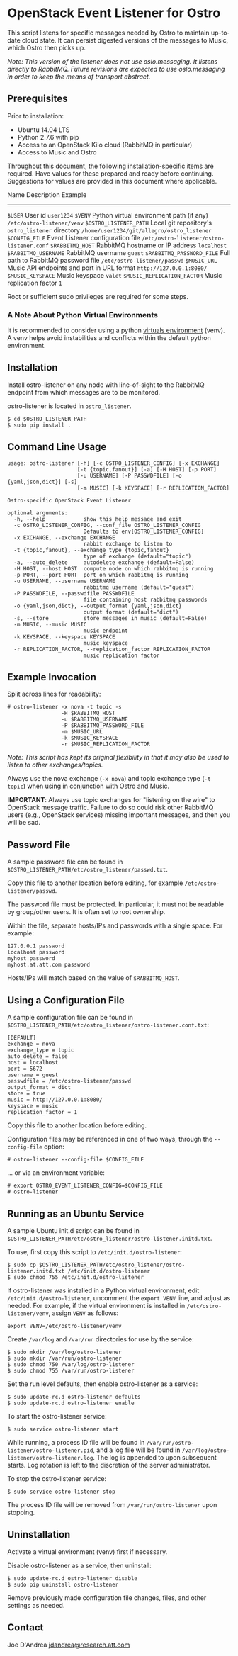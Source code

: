 OpenStack Event Listener for Ostro
==================================

This script listens for specific messages needed by Ostro to maintain
up-to-date cloud state. It can persist digested versions of the messages
to Music, which Ostro then picks up.

*Note: This version of the listener does not use oslo.messaging. It
listens directly to RabbitMQ. Future revisions are expected to use
oslo.messaging in order to keep the means of transport abstract.*

Prerequisites
-------------

Prior to installation:

-   Ubuntu 14.04 LTS
-   Python 2.7.6 with pip
-   Access to an OpenStack Kilo cloud (RabbitMQ in particular)
-   Access to Music and Ostro

Throughout this document, the following installation-specific items are
required. Have values for these prepared and ready before continuing.
Suggestions for values are provided in this document where applicable.

  Name                          Description                                         Example
  ----------------------------- --------------------------------------------------- -------------------------------------------
  `$USER`                       User id                                             `user1234`
  `$VENV`                       Python virtual environment path (if any)            `/etc/ostro-listener/venv`
  `$OSTRO_LISTENER_PATH`        Local git repository's `ostro_listener` directory   `/home/user1234/git/allegro/ostro_listener`
  `$CONFIG_FILE`                Event Listener configuration file                   `/etc/ostro-listener/ostro-listener.conf`
  `$RABBITMQ_HOST`              RabbitMQ hostname or IP address                     `localhost`
  `$RABBITMQ_USERNAME`          RabbitMQ username                                   `guest`
  `$RABBITMQ_PASSWORD_FILE`     Full path to RabbitMQ password file                 `/etc/ostro-listener/passwd`
  `$MUSIC_URL`                  Music API endpoints and port in URL format          `http://127.0.0.1:8080/`
  `$MUSIC_KEYSPACE`             Music keyspace                                      `valet`
  `$MUSIC_REPLICATION_FACTOR`   Music replication factor                            `1`

Root or sufficient sudo privileges are required for some steps.

### A Note About Python Virtual Environments

It is recommended to consider using a python [virtuals
environment](http://docs.python-guide.org/en/latest/dev/virtualenvs/)
(venv). A venv helps avoid instabilities and conflicts within the
default python environment.

Installation
------------

Install ostro-listener on any node with line-of-sight to the RabbitMQ
endpoint from which messages are to be monitored.

ostro-listener is located in `ostro_listener`.

~~~~ {.bash}
$ cd $OSTRO_LISTENER_PATH
$ sudo pip install .
~~~~

Command Line Usage
------------------

    usage: ostro-listener [-h] [-c OSTRO_LISTENER_CONFIG] [-x EXCHANGE]
                          [-t {topic,fanout}] [-a] [-H HOST] [-p PORT]
                          [-u USERNAME] [-P PASSWDFILE] [-o {yaml,json,dict}] [-s]
                          [-m MUSIC] [-k KEYSPACE] [-r REPLICATION_FACTOR]

    Ostro-specific OpenStack Event Listener

    optional arguments:
      -h, --help            show this help message and exit
      -c OSTRO_LISTENER_CONFIG, --conf_file OSTRO_LISTENER_CONFIG
                            Defaults to env[OSTRO_LISTENER_CONFIG]
      -x EXCHANGE, --exchange EXCHANGE
                            rabbit exchange to listen to
      -t {topic,fanout}, --exchange_type {topic,fanout}
                            type of exchange (default="topic")
      -a, --auto_delete     autodelete exchange (default=False)
      -H HOST, --host HOST  compute node on which rabbitmq is running
      -p PORT, --port PORT  port on which rabbitmq is running
      -u USERNAME, --username USERNAME
                            rabbitmq username (default="guest")
      -P PASSWDFILE, --passwdfile PASSWDFILE
                            file containing host rabbitmq passwords
      -o {yaml,json,dict}, --output_format {yaml,json,dict}
                            output format (default="dict")
      -s, --store           store messages in music (default=False)
      -m MUSIC, --music MUSIC
                            music endpoint
      -k KEYSPACE, --keyspace KEYSPACE
                            music keyspace
      -r REPLICATION_FACTOR, --replication_factor REPLICATION_FACTOR
                            music replication factor

Example Invocation
------------------

Split across lines for readability:

    # ostro-listener -x nova -t topic -s
                     -H $RABBITMQ_HOST
                     -u $RABBITMQ_USERNAME
                     -P $RABBITMQ_PASSWORD_FILE
                     -m $MUSIC_URL
                     -k $MUSIC_KEYSPACE
                     -r $MUSIC_REPLICATION_FACTOR

*Note: This script has kept its original flexibility in that it may also
be used to listen to other exchanges/topics.*

Always use the nova exchange (`-x nova`) and topic exchange type
(`-t topic`) when using in conjunction with Ostro and Music.

**IMPORTANT**: Always use topic exchanges for "listening on the wire" to
OpenStack message traffic. Failure to do so could risk other RabbitMQ
users (e.g., OpenStack services) missing important messages, and then
you will be sad.

Password File
-------------

A sample password file can be found in
`$OSTRO_LISTENER_PATH/etc/ostro_listener/passwd.txt`.

Copy this file to another location before editing, for example
`/etc/ostro-listener/passwd`.

The password file must be protected. In particular, it must not be
readable by group/other users. It is often set to root ownership.

Within the file, separate hosts/IPs and passwords with a single space.
For example:

    127.0.0.1 password
    localhost password
    myhost password
    myhost.at.att.com password

Hosts/IPs will match based on the value of `$RABBITMQ_HOST`.

Using a Configuration File
--------------------------

A sample configuration file can be found in
`$OSTRO_LISTENER_PATH/etc/ostro_listener/ostro-listener.conf.txt`:

~~~~ {.ini}
[DEFAULT]
exchange = nova
exchange_type = topic
auto_delete = false
host = localhost
port = 5672
username = guest
passwdfile = /etc/ostro-listener/passwd
output_format = dict
store = true
music = http://127.0.0.1:8080/
keyspace = music
replication_factor = 1
~~~~

Copy this file to another location before editing.

Configuration files may be referenced in one of two ways, through the
`--config-file` option:

~~~~ {.bash}
# ostro-listener --config-file $CONFIG_FILE
~~~~

... or via an environment variable:

~~~~ {.bash}
# export OSTRO_EVENT_LISTENER_CONFIG=$CONFIG_FILE
# ostro-listener
~~~~

Running as an Ubuntu Service
----------------------------

A sample Ubuntu init.d script can be found in
`$OSTRO_LISTENER_PATH/etc/ostro_listener/ostro-listener.initd.txt`.

To use, first copy this script to `/etc/init.d/ostro-listener`:

~~~~ {.bash}
$ sudo cp $OSTRO_LISTENER_PATH/etc/ostro_listener/ostro-listener.initd.txt /etc/init.d/ostro-listener
$ sudo chmod 755 /etc/init.d/ostro-listener
~~~~

If ostro-listener was installed in a Python virtual environment, edit
`/etc/init.d/ostro-listener`, uncomment the `export VENV` line, and
adjust as needed. For example, if the virtual environment is installed
in `/etc/ostro-listener/venv`, assign `VENV` as follows:

~~~~ {.bash}
export VENV=/etc/ostro-listener/venv
~~~~

Create `/var/log` and `/var/run` directories for use by the service:

~~~~ {.bash}
$ sudo mkdir /var/log/ostro-listener
$ sudo mkdir /var/run/ostro-listener
$ sudo chmod 750 /var/log/ostro-listener
$ sudo chmod 755 /var/run/ostro-listener
~~~~

Set the run level defaults, then enable ostro-listener as a service:

~~~~ {.bash}
$ sudo update-rc.d ostro-listener defaults
$ sudo update-rc.d ostro-listener enable
~~~~

To start the ostro-listener service:

~~~~ {.bash}
$ sudo service ostro-listener start
~~~~

While running, a process ID file will be found in
`/var/run/ostro-listener/ostro-listener.pid`, and a log file will be
found in `/var/log/ostro-listener/ostro-listener.log`. The log is
appended to upon subsequent starts. Log rotation is left to the
discretion of the server administrator.

To stop the ostro-listener service:

~~~~ {.bash}
$ sudo service ostro-listener stop
~~~~

The process ID file will be removed from `/var/run/ostro-listener` upon
stopping.

Uninstallation
--------------

Activate a virtual environment (venv) first if necessary.

Disable ostro-listener as a service, then uninstall:

~~~~ {.bash}
$ sudo update-rc.d ostro-listener disable
$ sudo pip uninstall ostro-listener
~~~~

Remove previously made configuration file changes, files, and other
settings as needed.

Contact
-------

Joe D'Andrea <jdandrea@research.att.com>
